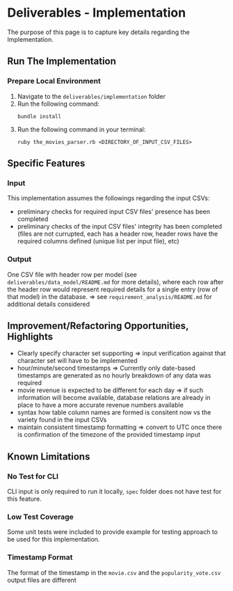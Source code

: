 # Deliverables - Implementation
The purpose of this page is to capture key details regarding the Implementation.

## Run The Implementation
### Prepare Local Environment
1. Navigate to the `deliverables/implementation` folder
2. Run the following command:
    ```
    bundle install
    ```
3. Run the following command in your terminal:
    ```
    ruby the_movies_parser.rb <DIRECTORY_OF_INPUT_CSV_FILES>
    ```

## Specific Features
### Input
This implementation assumes the followings regarding the input CSVs:
- preliminary checks for required input CSV files' presence has been completed
- preliminary checks of the input CSV files' integrity has been completed (files are not currupted, each has a header row, header rows have the required columns defined (unique list per input file), etc)
### Output
One CSV file with header row per model (see `deliverables/data_model/README.md` for more details), where each row after the header row would represent required details for a single entry (row of that model) in the database. => see `requirement_analysis/README.md` for additional details considered

## Improvement/Refactoring Opportunities, Highlights
- Clearly specify character set supporting => input verification against that character set will have to be implemented
- hour/minute/second timestamps => Currently only date-based timestamps are generated as no hourly breakdown of any data was required  
- movie revenue is expected to be different for each day => if such information will become available, database relations are already in place to have a more accurate revenue numbers available  
- syntax how table column names are formed is consitent now vs the variety found in the input CSVs  
- maintain consistent timestamp formatting => convert to UTC once there is confirmation of the timezone of the provided timestamp input

## Known Limitations
### No Test for CLI
CLI input is only required to run it locally, `spec` folder does not have test for this feature.
### Low Test Coverage
Some unit tests were included to provide example for testing approach to be used for this implementation.
### Timestamp Format
The format of the timestamp in the `movie.csv` and the `popularity_vote.csv` output files are different
